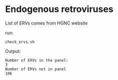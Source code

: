 # Endogenous retroviruses
List of ERVs comes from HGNC website

run:

```{bash}
check_ervs.sh
```

Output:

```{console}
Number of ERVs in the panel:
3
Number of ERVs not in panel
106
```